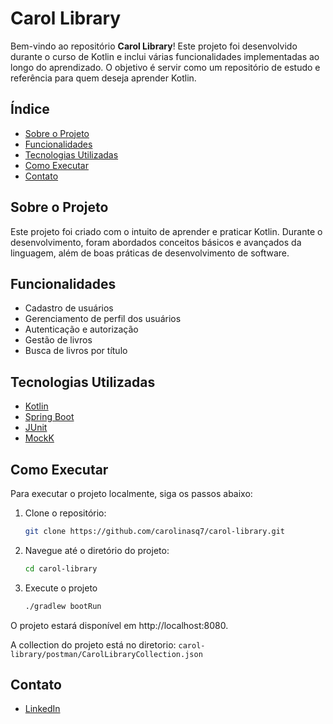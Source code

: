 # Carol Library

Bem-vindo ao repositório **Carol Library**! Este projeto foi desenvolvido durante o curso de Kotlin e inclui várias funcionalidades implementadas ao longo do aprendizado. O objetivo é servir como um repositório de estudo e referência para quem deseja aprender Kotlin.

## Índice

- [Sobre o Projeto](#sobre-o-projeto)
- [Funcionalidades](#funcionalidades)
- [Tecnologias Utilizadas](#tecnologias-utilizadas)
- [Como Executar](#como-executar)
- [Contato](#contato)

## Sobre o Projeto

Este projeto foi criado com o intuito de aprender e praticar Kotlin. Durante o desenvolvimento, foram abordados conceitos básicos e avançados da linguagem, além de boas práticas de desenvolvimento de software.

## Funcionalidades

- Cadastro de usuários
- Gerenciamento de perfil dos usuários
- Autenticação e autorização
- Gestão de livros
- Busca de livros por título

## Tecnologias Utilizadas

- [Kotlin](https://kotlinlang.org/)
- [Spring Boot](https://spring.io/projects/spring-boot)
- [JUnit](https://junit.org/junit5/)
- [MockK](https://mockk.io/)

## Como Executar

Para executar o projeto localmente, siga os passos abaixo:

1. Clone o repositório:
   ```sh
   git clone https://github.com/carolinasq7/carol-library.git

2. Navegue até o diretório do projeto:
   ```sh
   cd carol-library

3. Execute o projeto
   ```sh
   ./gradlew bootRun

O projeto estará disponível em http://localhost:8080.

A collection do projeto está no diretorio: `carol-library/postman/CarolLibraryCollection.json`

## Contato

- [LinkedIn](https://www.linkedin.com/in/carolinalvess/)
